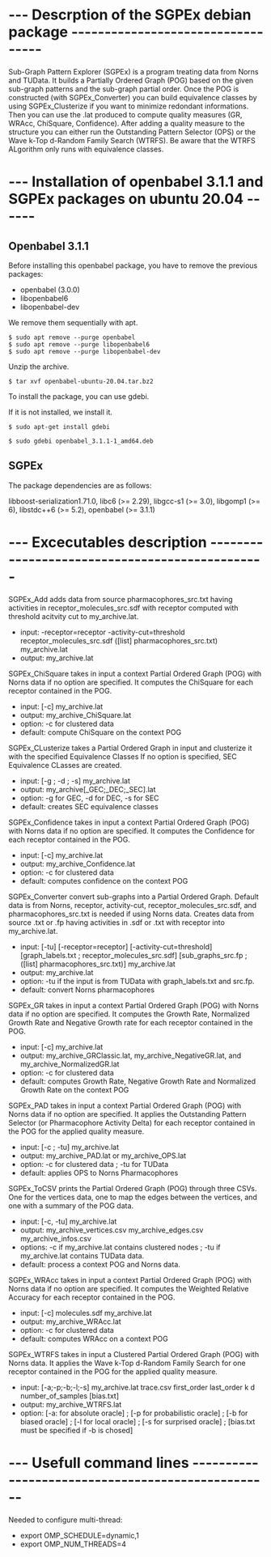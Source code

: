 # --- Descrption of the SGPEx debian package  ----------------------------------

Sub-Graph Pattern Explorer (SGPEx) is a program treating data from Norns and
TUData. It builds a Partially Ordered Graph (POG) based on the given sub-graph
patterns and the sub-graph partial order. Once the POG is constructed (with
SGPEx_Converter) you can build equivalence classes by using SGPEx_Clusterize if
you want to minimize redondant informations. Then you can use the .lat produced
to compute quality measures (GR, WRAcc, ChiSquare, Confidence). After adding a
quality measure to the structure you can either run the Outstanding Pattern
Selector (OPS) or the Wave k-Top d-Random Family Search (WTRFS). Be aware that
the WTRFS ALgorithm only runs with equivalence classes.


# --- Installation of openbabel 3.1.1 and SGPEx packages on ubuntu 20.04  ------

## Openbabel 3.1.1

Before installing this openbabel package, you have to remove the previous packages:

* openbabel (3.0.0)
* libopenbabel6
* libopenbabel-dev

We remove them sequentially with apt.

```
$ sudo apt remove --purge openbabel
$ sudo apt remove --purge libopenbabel6
$ sudo apt remove --purge libopenbabel-dev
```

Unzip the archive.

```
$ tar xvf openbabel-ubuntu-20.04.tar.bz2
```

To install the package, you can use gdebi.

If it is not installed, we install it.

```
$ sudo apt-get install gdebi

$ sudo gdebi openbabel_3.1.1-1_amd64.deb
```

## SGPEx

The package dependencies are as follows:

libboost-serialization1.71.0, libc6 (>= 2.29), libgcc-s1 (>= 3.0), libgomp1 (>= 6), libstdc++6 (>= 5.2), openbabel (>= 3.1.1)


# ---  Excecutables description  -----------------------------------------------

SGPEx_Add adds data from source pharmacophores_src.txt having activities in
receptor_molecules_src.sdf with receptor computed with threshold acitvity cut 
to my_archive.lat.
  - input: -receptor=receptor -activity-cut=threshold receptor_molecules_src.sdf ([list] pharmacophores_src.txt) my_archive.lat
  - output: my_archive.lat
  
     
SGPEx_ChiSquare takes in input a context Partial Ordered Graph (POG) with Norns
data if no option are specified. It computes the ChiSquare for each receptor
contained in the POG.
  - input: [-c] my_archive.lat
  - output: my_archive_ChiSquare.lat
  - option: -c for clustered data
  - default: compute ChiSquare on the context POG
  
  
SGPEx_CLusterize takes a Partial Ordered Graph in input and clusterize it with
the specified Equivalence Classes If no option is specified, SEC Equivalence
CLasses are created.
  - input: [-g ; -d ; -s] my_archive.lat
  - output: my_archive[_GEC;_DEC;_SEC].lat
  - option: -g for GEC, -d for DEC, -s for SEC
  - default: creates SEC equivalence classes


SGPEx_Confidence takes in input a context Partial Ordered Graph (POG) with
Norns data if no option are specified. It computes the Confidence for each
receptor contained in the POG.
  - input: [-c] my_archive.lat
  - output: my_archive_Confidence.lat
  - option: -c for clustered data
  - default: computes confidence on the context POG


SGPEx_Converter convert sub-graphs into a Partial Ordered Graph. Default data
is from Norns, receptor, activity-cut, receptor_molecules_src.sdf, and
pharmacophores_src.txt is needed if using Norns data. Creates data from source
.txt or .fp having activities in .sdf or .txt with receptor into my_archive.lat.
  - input: [-tu] [-receptor=receptor] [-activity-cut=threshold] [graph_labels.txt ; receptor_molecules_src.sdf] [sub_graphs_src.fp ; ([list] pharmacophores_src.txt)] my_archive.lat
  - output: my_archive.lat
  - option: -tu if the input is from TUData with graph_labels.txt and src.fp.
  - default: convert Norns pharmacophores
                
                
SGPEx_GR takes in input a context Partial Ordered Graph (POG) with Norns data
if no option are specified. It computes the Growth Rate, Normalized Growth Rate
and Negative Growth rate for each receptor contained in the POG.
  - input: [-c] my_archive.lat
  - output: my_archive_GRClassic.lat, my_archive_NegativeGR.lat, and my_archive_NormalizedGR.lat
  - option: -c for clustered data
  - default: computes Growth Rate, Negative Growth Rate and Normalized Growth Rate on the context POG


SGPEx_PAD takes in input a context Partial Ordered Graph (POG) with Norns data
if no option are specified. It applies the Outstanding Pattern Selector (or
Pharmacophore Activity Delta) for each receptor contained in the POG for the
applied quality measure.
  - input: [-c ; -tu] my_archive.lat
  - output: my_archive_PAD.lat or my_archive_OPS.lat
  - option: -c for clustered data ; -tu for TUData
  - default: applies OPS to Norns Pharmacophores


SGPEx_ToCSV prints the Partial Ordered Graph (POG) through three CSVs. One for
the vertices data, one to map the edges between the vertices, and one with a
summary of the POG data.
  - input: [-c, -tu] my_archive.lat
  - output: my_archive_vertices.csv my_archive_edges.csv my_archive_infos.csv
  - options: -c if my_archive.lat contains clustered nodes ; -tu if my_archive.lat contains TUData data.
  - default: process a context POG and Norns data.


SGPEx_WRAcc takes in input a context Partial Ordered Graph (POG) with Norns
data if no option are specified. It computes the Weighted Relative Accuracy
for each receptor contained in the POG.
  - input: [-c] molecules.sdf my_archive.lat
  - output: my_archive_WRAcc.lat
  - option: -c for clustered data
  - default: computes WRAcc on a context POG


SGPEx_WTRFS takes in input a Clustered Partial Ordered Graph (POG) with Norns
data. It applies the Wave k-Top d-Random Family Search for one receptor
contained in the POG for the applied quality measure.
  - input: [-a;-p;-b;-l;-s] my_archive.lat trace.csv first_order last_order k d number_of_samples [bias.txt]
  - output: my_archive_WTRFS.lat
  - option: [-a: for absolute oracle] ; [-p for probabilistic oracle]
    ; [-b for biased oracle] ; [-l for local oracle] ; [-s for surprised oracle]
    ; [bias.txt must be specified if -b is chosed]

 
# ---  Usefull command lines  --------------------------------------------------

Needed to configure multi-thread:
- export OMP_SCHEDULE=dynamic,1
- export OMP_NUM_THREADS=4
